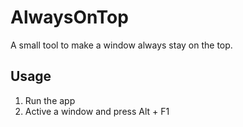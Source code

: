 # AlwaysOnTop
A small tool to make a window always stay on the top. 
## Usage
1. Run the app
2. Active a window and press Alt + F1

